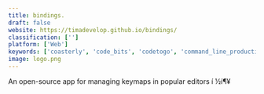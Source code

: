 ```yaml
---
title: bindings.
draft: false 
website: https://timadevelop.github.io/bindings/
classification: ['']
platform: ['Web']
keywords: ['coasterly', 'code_bits', 'codetogo', 'command_line_productivity', 'fieldbook_codelets', 'frozonic', 'hotkey_eve', 'instacode', 'keyrocket', 'keys_for_sketch', 'lacona', 'macro_shortcuts_for_chrome', 'octoview', 'productivity', 'setapp', 'shortcuts.design', 'the_ultimate_productivity_stack', 'use_the_keyboard']
image: logo.png
---
```

An open-source app for managing keymaps in popular editors í ½í¶¥